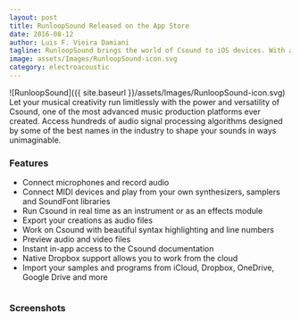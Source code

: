 ```yaml
---
layout: post
title: RunloopSound Released on the App Store
date: 2016-08-12
author: Luis F. Vieira Damiani
tagline: RunloopSound brings the world of Csound to iOS devices. With a gorgeous user interface and complete integration to all major cloud providers, RunloopSound allows you to keep designing incredible sounds wherever you go.
image: assets/Images/RunloopSound-icon.svg
category: electroacoustic
---
```


<span class="image right">![RunloopSound]({{ site.baseurl }}/assets/Images/RunloopSound-icon.svg)</span>
Let your musical creativity run limitlessly with the power and versatility of Csound, one of the most advanced music production platforms ever created. Access hundreds of audio signal processing algorithms designed by some of the best names in the industry to shape your sounds in ways unimaginable.

### Features

- Connect microphones and record audio
- Connect MIDI devices and play from your own synthesizers, samplers and SoundFont libraries
- Run Csound in real time as an instrument or as an effects module
- Export your creations as audio files
- Work on Csound with beautiful syntax highlighting and line numbers
- Preview audio and video files
- Instant in-app access to the Csound documentation
- Native Dropbox support allows you to work from the cloud
- Import your samples and programs from iCloud, Dropbox, OneDrive, Google Drive and more

<a href="https://appsto.re/us/9GV8db.i" class="image"><img src="{{ site.baseurl }}/assets/Images/App-Store-135x40.svg" alt="" /></a>

### Screenshots

<div class="box alt">
	<div class="row uniform">
		<div class="4u"><span class="image fit"><img src="{{ site.baseurl }}/assets/RunloopSound/3.5-inch-1.png" alt="" /></span></div>
		<div class="4u"><span class="image fit"><img src="{{ site.baseurl }}/assets/RunloopSound/3.5-inch-4.png" alt="" /></span></div>
		<div class="4u"><span class="image fit"><img src="{{ site.baseurl }}/assets/RunloopSound/3.5-inch-5.png" alt="" /></span></div>
		<div class="4u"><span class="image fit"><img src="{{ site.baseurl }}/assets/RunloopSound/3.5-inch-6.png" alt="" /></span></div>
		<div class="4u"><span class="image fit"><img src="{{ site.baseurl }}/assets/RunloopSound/3.5-inch-7.png" alt="" /></span></div>
		<div class="4u$"><span class="image fit"><img src="{{ site.baseurl }}/assets/RunloopSound/3.5-inch-8.png" alt="" /></span></div>
	</div>
</div>